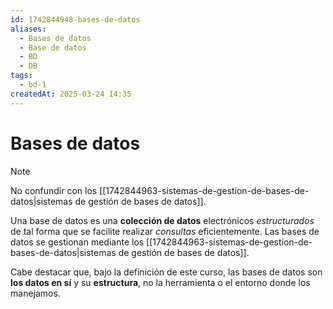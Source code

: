 ```yaml
---
id: 1742844948-bases-de-datos
aliases:
  - Bases de datos
  - Base de datos
  - BD
  - DB
tags:
  - bd-1
createdAt: 2025-03-24 14:35
---
```


# Bases de datos

> [!NOTE]
> No confundir con los [[1742844963-sistemas-de-gestion-de-bases-de-datos|sistemas de gestión de bases de datos]].

Una base de datos es una **colección de datos** electrónicos *estructurados* de tal forma que se facilite realizar *consultas* eficientemente. Las bases de datos se gestionan mediante los [[1742844963-sistemas-de-gestion-de-bases-de-datos|sistemas de gestión de bases de datos]].

Cabe destacar que, bajo la definición de este curso, las bases de datos son **los datos en sí** y su **estructura**, no la herramienta o el entorno donde los manejamos.
